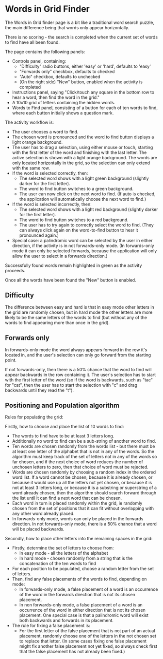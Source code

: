 # Words in Grid Finder

The Words in Grid finder page is a bit like a traditional word search puzzle,
the main difference being that words only appear horizontally.

There is no scoring - the search is completed when the current set of
words to find have all been found.

The page contains the following panels:

* Controls panel, containing:
  * "Difficulty" radio buttons, either 'easy' or 'hard', defaults to 'easy'
  * "Forwards only" checkbox, defaults to checked
  * "Auto" checkbox, defaults to unchecked
  * (On the right side) "New" button, enabled when the activity is completed
* Instructions panel, saying "Click/touch any square in the bottom row to hear a word, then find the word in the grid."
* A 10x10 grid of letters containing the hidden words.
* Words to Find panel, consisting of a button for each of ten words to find, where each button initially shows a question mark.

The activity workflow is:

* The user chooses a word to find.
* The chosen word is pronounced and the word to find button displays a light orange background.
* The user has to drag a selection, using either mouse or touch, starting with the first letter of
  the word and finishing with the last letter. The active selection is shown with a light orange background.
  The words are only located horizontally in the grid, so the selection can only extend with the same row.
* If the word is selected correctly, then:
  * The selected word shows with a light green background (slightly darker for the first letter).
  * The word to find button switches to a green background.
  * The user can now click on the next word to find. (If auto is checked, the application will
    automatically choose the next word to find.)
* If the word is selected incorrectly, then:
  * The selected word shows with a light red background (slightly darker for the first letter).
  * The word to find button switches to a red background.
  * The user has to try again to correctly select the word to find. (They can always click again on the
    word-to-find button to hear it pronounced again.)
* Special case: a palindromic word can be selected by the user in either direction, if the activity
  is in not forwards-only mode. (In forwards-only mode it can only be selected forwards, because the
  application will only allow the user to select in a forwards direction.)
    
Successfully found words remain highlighted in green as the activity proceeds.
    
Once all the words have been found the "New" button is enabled.

## Difficulty

The difference between easy and hard is that in easy mode other letters in the grid are randomly
chosen, but in hard mode the other letters are more likely to be the same letters of the words to 
find (but without any of the words to find appearing more than once in the grid).

## Forwards only

In forwards-only mode the word always appears forward in the row it's located in, and the user's selection
can only go forward from the starting point.

If not forwards-only, then there is a 50% chance that the word to find will appear backwards in the
row containing it. The user's selection has to start with the first letter of the word (so if the word
is backwards, such as "tac" for "cat", then the user has to start the selection with "c" and drag
backwards until they read the "t").

## Positioning and Population algorithm

Rules for populating the grid:

Firstly, how to choose and place the list of 10 words to find:

* The words to find have to be at least 3 letters long.
* Additionally no word to find can be a sub-string of another word to find.
* Ten words are chosen randomly from the words list - but there must be at least one letter of
  the alphabet that is not in any of the words. So the algorithm must keep track of the set of
  letters not in any of the words so far chosen, and if the next choice of word reduces the number
  of unchosen letters to zero, then that choice of word must be rejected.
* Words are chosen randomly by choosing a random index in the ordered word list. If a word 
  cannot be chosen, because it is already chosen, or because it would use up all the letters
  not yet chosen, or because it is not at least 3 letters long, or because it is a substring
  or superstring of a word already chosen, then the algorithm should 
  search forward through the list until it can find a next word that can be chosen.
* Each word in turn is placed randomly within the grid, ie randomly chosen
  from the set of positions that it can fit without overlapping with any
  other word already placed.
* In forwards-only mode, words can only be placed in the forwards direction.
  In not forwards-only mode, there is a 50% chance that a word will be placed backwards.
  
Secondly, how to place other letters into the remaining spaces in the grid:

* Firstly, determine the set of letters to choose from:
   * In easy mode - all the letters of the alphabet
   * In hard mode - chosen randomly from a string that is the concatenation of the ten
     words to find
* For each position to be populated, choose a random letter from the set of letters.
* Then, find any false placements of the words to find, depending on mode:
  * In forwards-only mode, a false placement of a word is an occurrence of the word
    in the forwards direction that is not its chosen placement.
  * In non forwards-only mode, a false placement of a word is an occurrence of the
    word in either direction that is not its chosen placement. One special case is
    that a palindromic word will exist both backwards and forwards in its placement.
* The rule for fixing a false placement is:
  * For the first letter of the false placement that is not part of an actual placement,
    randomly choose one of the letters in the not chosen set to replace that letter.
    (In some cases fixing one false placement might fix another false placement not yet
    fixed, so always check first that the false placement has not already been fixed.)


